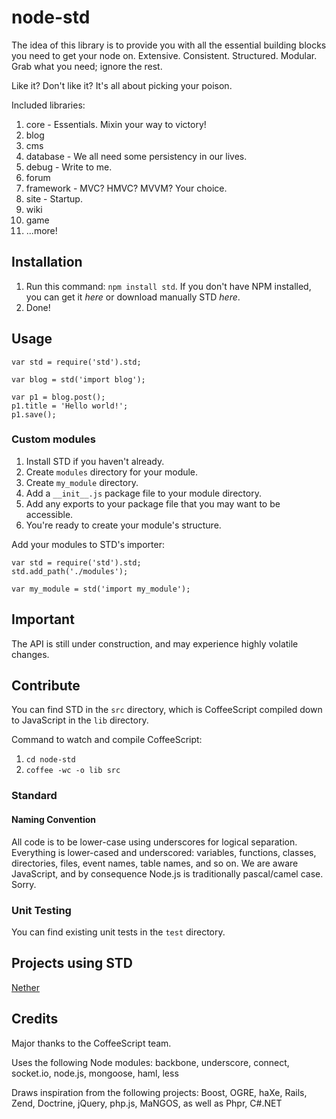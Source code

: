 # node-std
The idea of this library is to provide you with all the essential building blocks you need to get your node on. Extensive. Consistent. Structured. Modular. Grab what you need; ignore the rest.

Like it? Don't like it? It's all about picking your poison.

Included libraries:  
1. core - Essentials. Mixin your way to victory!  
1. blog  
1. cms  
1. database - We all need some persistency in our lives.  
1. debug - Write to me.  
1. forum  
1. framework - MVC? HMVC? MVVM? Your choice.  
1. site - Startup.  
1. wiki  
1. game  
1. ...more!

## Installation  
1. Run this command: `npm install std`. If you don't have NPM installed, you can get it *here* or download manually STD *here*.  
1. Done!  

## Usage
	var std = require('std').std;
	
	var blog = std('import blog');
	
	var p1 = blog.post();
	p1.title = 'Hello world!';
	p1.save();

### Custom modules  
1. Install STD if you haven't already.  
1. Create `modules` directory for your module.  
1. Create `my_module` directory.  
1. Add a `__init__.js` package file to your module directory.  
1. Add any exports to your package file that you may want to be accessible.  
1. You're ready to create your module's structure.  

Add your modules to STD's importer:

	var std = require('std').std;
	std.add_path('./modules');
	
	var my_module = std('import my_module');

## Important
The API is still under construction, and may experience highly volatile changes. 

## Contribute
You can find STD in the `src` directory, which is CoffeeScript compiled down to JavaScript in the `lib` directory.

Command to watch and compile CoffeeScript:  
1. `cd node-std`  
1. `coffee -wc -o lib src`  

### Standard

#### Naming Convention
All code is to be lower-case using underscores for logical separation. Everything is lower-cased and underscored: variables, functions, classes, directories, files, event names, table names, and so on.
We are aware JavaScript, and by consequence Node.js is traditionally pascal/camel case. Sorry.

### Unit Testing
You can find existing unit tests in the `test` directory.

## Projects using STD
[Nether](https://github.com/ericmuyser/node-nether)

## Credits
Major thanks to the CoffeeScript team.

Uses the following Node modules: backbone, underscore, connect, socket.io, node.js, mongoose, haml, less

Draws inspiration from the following projects: Boost, OGRE, haXe, Rails, Zend, Doctrine, jQuery, php.js, MaNGOS, as well as Phpr, C#.NET
